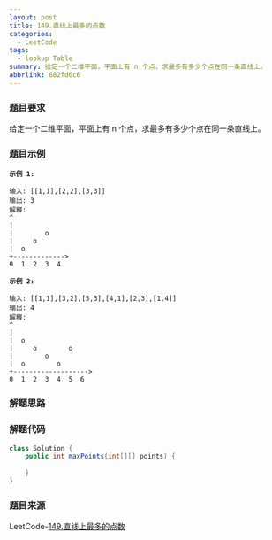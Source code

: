 ```yaml
---
layout: post
title: 149.直线上最多的点数
categories:
  - LeetCode
tags:
  - lookup Table
summary: 给定一个二维平面，平面上有 n 个点，求最多有多少个点在同一条直线上。
abbrlink: 682fd6c6
---
```


### 题目要求
给定一个二维平面，平面上有 n 个点，求最多有多少个点在同一条直线上。

### 题目示例
**`示例 1:`**
```
输入: [[1,1],[2,2],[3,3]]
输出: 3
解释:
^
|
|        o
|     o
|  o  
+------------->
0  1  2  3  4

```

**`示例 2:`**
```
输入: [[1,1],[3,2],[5,3],[4,1],[2,3],[1,4]]
输出: 4
解释:
^
|
|  o
|     o        o
|        o
|  o        o
+------------------->
0  1  2  3  4  5  6

```


### 解题思路



### 解题代码
```java
class Solution {
    public int maxPoints(int[][] points) {
        
    }
}
```

### 题目来源
LeetCode-[149.直线上最多的点数](https://leetcode-cn.com/problems/max-points-on-a-line/)
